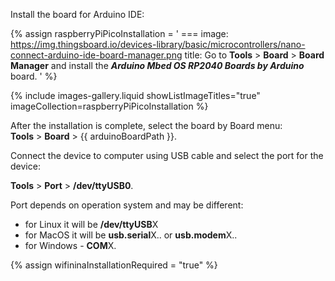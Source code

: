 
Install the board for Arduino IDE: 

{% assign raspberryPiPicoInstallation = '
    ===
        image: https://img.thingsboard.io/devices-library/basic/microcontrollers/nano-connect-arduino-ide-board-manager.png
        title: Go to **Tools** > **Board** > **Board Manager** and install the ***Arduino Mbed OS RP2040 Boards by Arduino*** board.
'
%}

{% include images-gallery.liquid showListImageTitles="true" imageCollection=raspberryPiPicoInstallation %}

After the installation is complete, select the board by Board menu:  
**Tools** > **Board** > {{ arduinoBoardPath }}.  

Connect the device to computer using USB cable and select the port for the device:  

**Tools** > **Port** > **/dev/ttyUSB0**.  

Port depends on operation system and may be different:  
- for Linux it will be **/dev/ttyUSB**X  
- for MacOS it will be **usb.serial**X.. or **usb.modem**X..  
- for Windows - **COM**X.  

{% assign wifininaInstallationRequired = "true" %}
